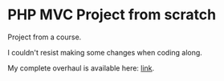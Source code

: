 # PHP MVC Project from scratch

Project from a course.

I couldn't resist making some changes when coding along.

My complete overhaul is available here: [link](#).

